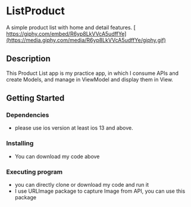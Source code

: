 # ListProduct

A simple product list with home and detail features.
[
https://giphy.com/embed/R6yp8LkVVcA5udffYe](https://media.giphy.com/media/R6yp8LkVVcA5udffYe/giphy.gif)

## Description

This Product List app is my practice app, in which I consume APIs and create Models, and manage in ViewModel and display them in View.

## Getting Started

### Dependencies

* please use ios version at least ios 13 and above.


### Installing

* You can download my code above

### Executing program

* you can directly clone or download my code and run it
* I use URLImage package to capture Image from API, you can use this package
```

